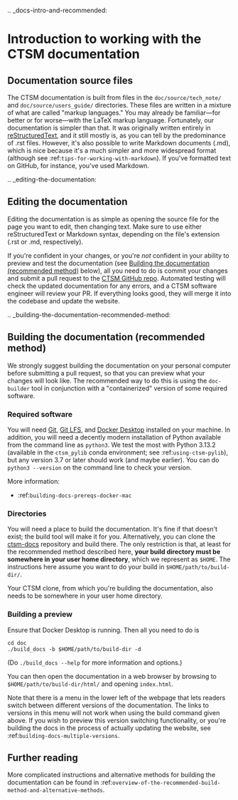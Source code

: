 .. _docs-intro-and-recommended:

# Introduction to working with the CTSM documentation

## Documentation source files
The CTSM documentation is built from files in the `doc/source/tech_note/` and `doc/source/users_guide/` directories. These files are written in a mixture of what are called "markup languages." You may already be familiar—for better or for worse—with the LaTeX markup language. Fortunately, our documentation is simpler than that. It was originally written entirely in [reStructuredText](http://www.sphinx-doc.org/en/stable/rest.html), and it still mostly is, as you can tell by the predominance of .rst files. However, it's also possible to write Markdown documents (.md), which is nice because it's a much simpler and more widespread format (although see :ref:`tips-for-working-with-markdown`). If you've formatted text on GitHub, for instance, you've used Markdown.

.. _editing-the-documentation:

## Editing the documentation
Editing the documentation is as simple as opening the source file for the page you want to edit, then changing text. Make sure to use either reStructuredText or Markdown syntax, depending on the file's extension (.rst or .md, respectively).

If you're confident in your changes, or you're _not_ confident in your ability to preview and test the documentation (see [Building the documentation (recommended method)](#building-the-documentation-recommended-method) below), all you need to do is commit your changes and submit a pull request to the [CTSM GitHub repo](https://github.com/ESCOMP/CTSM). Automated testing will check the updated documentation for any errors, and a CTSM software engineer will review your PR. If everything looks good, they will merge it into the codebase and update the website.

.. _building-the-documentation-recommended-method:

## Building the documentation (recommended method)
We strongly suggest building the documentation on your personal computer before submitting a pull request, so that you can preview what your changes will look like. The recommended way to do this is using the `doc-builder` tool in conjunction with a "containerized" version of some required software.

### Required software
You will need [Git](https://git-scm.com/book/en/v2/Getting-Started-Installing-Git), [Git LFS](https://git-lfs.com/), and [Docker Desktop](https://www.docker.com/products/docker-desktop/) installed on your machine. In addition, you will need a decently modern installation of Python available from the command line as `python3`. We test the most with Python 3.13.2 (available in the `ctsm_pylib` conda environment; see :ref:`using-ctsm-pylib`), but any version 3.7 or later should work (and maybe earlier). You can do `python3 --version` on the command line to check your version.

More information:
- :ref:`building-docs-prereqs-docker-mac`

### Directories
You will need a place to build the documentation. It's fine if that doesn't exist; the build tool will make it for you. Alternatively, you can clone the [ctsm-docs](https://github.com/ESCOMP/ctsm-docs) repository and build there. The only restriction is that, at least for the recommended method described here, **your build directory must be somewhere in your user home directory**, which we represent as `$HOME`. The instructions here assume you want to do your build in `$HOME/path/to/build-dir/`.

Your CTSM clone, from which you're building the documentation, also needs to be somewhere in your user home directory.

### Building a preview
Ensure that Docker Desktop is running. Then all you need to do is
```shell
cd doc
./build_docs -b $HOME/path/to/build-dir -d
```

(Do `./build_docs --help` for more information and options.)

You can then open the documentation in a web browser by browsing to `$HOME/path/to/build-dir/html/` and opening `index.html`.

Note that there is a menu in the lower left of the webpage that lets readers switch between different versions of the documentation. The links to versions in this menu will not work when using the build command given above. If you wish to preview this version switching functionality, or you're building the docs in the process of actually updating the website, see :ref:`building-docs-multiple-versions`.

## Further reading
More complicated instructions and alternative methods for building the documentation can be found in :ref:`overview-of-the-recommended-build-method-and-alternative-methods`.
